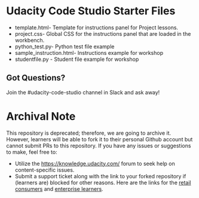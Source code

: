 # Udacity Code Studio Starter Files

+ template.html- Template for instructions panel for Project lessons. 
+ project.css- Global CSS for the instructions panel that are loaded in the workbench. 
+ python_test.py-  Python test file example
+ sample_instruction.html- Instructions example for workshop 
+ studentfile.py - Student file example for workshop

## Got Questions?

Join the #udacity-code-studio channel in Slack and ask away!

 # Archival Note 
 This repository is deprecated; therefore, we are going to archive it. However, learners will be able to fork it to their personal Github account but cannot submit PRs to this repository. If you have any issues or suggestions to make, feel free to: 
- Utilize the https://knowledge.udacity.com/ forum to seek help on content-specific issues. 
- Submit a support ticket along with the link to your forked repository if (learners are) blocked for other reasons. Here are the links for the [retail consumers](https://udacity.zendesk.com/hc/en-us/requests/new) and [enterprise learners](https://udacityenterprise.zendesk.com/hc/en-us/requests/new?ticket_form_id=360000279131).